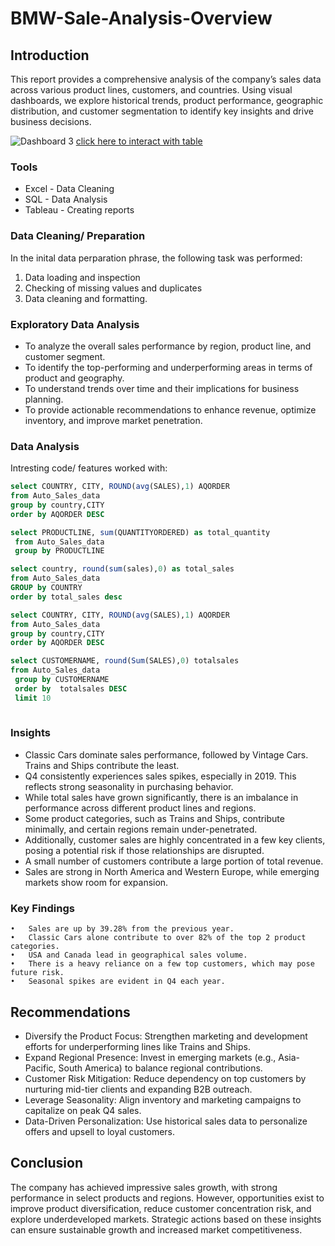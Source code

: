 # BMW-Sale-Analysis-Overview

## Introduction

This report provides a comprehensive analysis of the company’s sales data across various product lines, customers, and countries. Using visual dashboards, we explore historical trends, product performance, geographic distribution, and customer segmentation to identify key insights and drive business decisions.

![Dashboard 3](https://github.com/user-attachments/assets/ad3d228c-3516-4bbe-bbb6-dc6fc800be1c)
[click here to interact with table](https://public.tableau.com/views/BMWSALEREPORT/Dashboard3?:language=en-GB&:sid=&:redirect=auth&:display_count=n&:origin=viz_share_link)

### Tools 
- Excel - Data Cleaning
- SQL - Data Analysis
- Tableau - Creating reports

### Data Cleaning/ Preparation 
In the inital data perparation phrase, the following task was performed:
1. Data loading and inspection
2. Checking of missing values and duplicates
3. Data cleaning and formatting.



###  Exploratory Data Analysis
 -	To analyze the overall sales performance by region, product line, and customer segment.
 -	To identify the top-performing and underperforming areas in terms of product and geography.
 -	To understand trends over time and their implications for business planning.
 -	To provide actionable recommendations to enhance revenue, optimize inventory, and improve market penetration.

### Data Analysis
Intresting code/ features worked with:
``` sql
select COUNTRY, CITY, ROUND(avg(SALES),1) AQORDER
from Auto_Sales_data
group by country,CITY
order by AQORDER DESC

select PRODUCTLINE, sum(QUANTITYORDERED) as total_quantity
 from Auto_Sales_data 
 group by PRODUCTLINE

select country, round(sum(sales),0) as total_sales
from Auto_Sales_data
GROUP by COUNTRY
order by total_sales desc

select COUNTRY, CITY, ROUND(avg(SALES),1) AQORDER
from Auto_Sales_data
group by country,CITY
order by AQORDER DESC

select CUSTOMERNAME, round(Sum(SALES),0) totalsales
from Auto_Sales_data 
 group by CUSTOMERNAME
 order by  totalsales DESC
 limit 10
                         

```


### Insights
- Classic Cars dominate sales performance, followed by Vintage Cars. Trains and Ships contribute the least.
- Q4 consistently experiences sales spikes, especially in 2019. This reflects strong seasonality in purchasing behavior.
- While total sales have grown significantly, there is an imbalance in performance across different product lines and regions. 
- Some product categories, such as Trains and Ships, contribute minimally, and certain regions remain under-penetrated.
- Additionally, customer sales are highly concentrated in a few key clients, posing a potential risk if those relationships are disrupted.
- A small number of customers contribute a large portion of total revenue.
- Sales are strong in North America and Western Europe, while emerging markets show room for expansion.

### Key Findings
	•	Sales are up by 39.28% from the previous year.
	•	Classic Cars alone contribute to over 82% of the top 2 product categories.
	•	USA and Canada lead in geographical sales volume.
	•	There is a heavy reliance on a few top customers, which may pose future risk.
	•	Seasonal spikes are evident in Q4 each year.

 ## Recommendations
-	Diversify the Product Focus:
 Strengthen marketing and development efforts for underperforming lines like Trains and Ships.
- 	Expand Regional Presence:
Invest in emerging markets (e.g., Asia-Pacific, South America) to balance regional contributions.
- 	Customer Risk Mitigation:
Reduce dependency on top customers by nurturing mid-tier clients and expanding B2B outreach.
-	Leverage Seasonality:
Align inventory and marketing campaigns to capitalize on peak Q4 sales.
-	Data-Driven Personalization:
Use historical sales data to personalize offers and upsell to loyal customers.

## Conclusion 
The company has achieved impressive sales growth, with strong performance in select products and regions. However, opportunities exist to improve product diversification, reduce customer concentration risk, and explore underdeveloped markets. Strategic actions based on these insights can ensure sustainable growth and increased market competitiveness.
